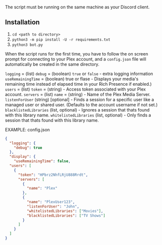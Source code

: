 
The script must be running on the same machine as your Discord client.


## Installation 

1. `cd <path to directory>`
2. `python3 -m pip install -U -r requirements.txt`
3. `python3 bot.py`

When the script runs for the first time, you have to follow the on screen prompt for connecting to your Plex account, and a `config.json` file will automatically be created in the same directory.


`logging` = (list)
`debug` = (boolean) `true` or `false` - extra logging information
`useRemainingTime` = (boolean) true or flase - Displays your media's remaining time instead of elapsed time in your Rich Presence if enabled.)
`users` = (list)
`token` = (string) - Access token associated with your Plex account.
`servers` = (list)
`name` = (string) - Name of the Plex Media Server.
`listenForUser` (string) [optional] - Finds a session for a specific user like a managed user or shared user. (Defaults to the account username if not set.)
`blacklistedLibraries` (list, optional) - Ignores a session that thats found with this library name.
`whitelistedLibraries` (list, optional) - Only finds a session that thats found with this library name.

EXAMPLE: config.json

```json
{
  "logging": {
    "debug": true
  },
  "display": {
    "useRemainingTime": false,
  "users": [
    {
      "token": "HPbrz2NhfLRjU888Rrdt",
      "servers": [
        {
          "name": "Plex"
        },
        {
          "name": "PlexUser123",
          "listenForUser": "John",
          "whitelistedLibraries": ["Movies"],
          "blacklistedLibraries": ["TV Shows"]
        }
      ]
    }
  ]
}
